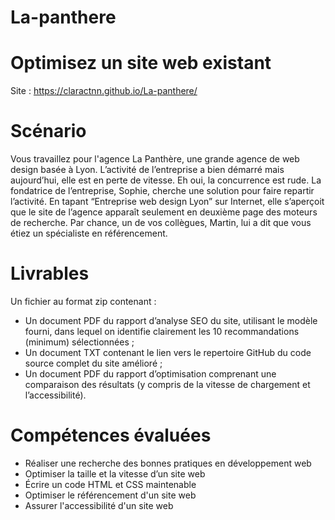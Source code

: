 # La-panthere

# Optimisez un site web existant

Site : https://claractnn.github.io/La-panthere/


# Scénario

Vous travaillez pour l'agence La Panthère, une grande agence de web design basée à Lyon. L’activité de l’entreprise a bien démarré mais aujourd’hui, elle est en perte de vitesse. Eh oui, la concurrence est rude. La fondatrice de l’entreprise, Sophie, cherche une solution pour faire repartir l’activité. En tapant “Entreprise web design Lyon” sur Internet, elle s’aperçoit que le site de l’agence apparaît seulement en deuxième page des moteurs de recherche. Par chance, un de vos collègues, Martin, lui a dit que vous étiez un spécialiste en référencement.



# Livrables

Un fichier au format zip contenant : 

- Un document PDF du rapport d’analyse SEO du site, utilisant le modèle fourni, dans lequel on identifie clairement les 10 recommandations (minimum) sélectionnées ;
- Un document TXT contenant le lien vers le repertoire GitHub du code source complet du site amélioré ;
- Un document PDF du rapport d’optimisation comprenant une comparaison des résultats (y compris de la vitesse de chargement et l’accessibilité).

# Compétences évaluées

- Réaliser une recherche des bonnes pratiques en développement web
- Optimiser la taille et la vitesse d’un site web
- Écrire un code HTML et CSS maintenable
- Optimiser le référencement d'un site web
- Assurer l'accessibilité d'un site web